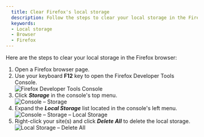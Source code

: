 ```yaml
---
  title: Clear Firefox's local storage
  description: Follow the steps to clear your local storage in the Firefox browser.
  keywords:
  - Local storage
  - Browser
  - Firefox
---
```

Here are the steps to clear your local storage in the Firefox browser:  

1. Open a Firefox browser page.
1. Use your keyboard **F12** key to open the Firefox Developer Tools Console.  
![Firefox Developer Tools Console](https://webdevolutions.azureedge.net/docs/en/kb/KB4865.png)  
1. Click ***Storage*** in the console's top menu.  
![Console – Storage](https://webdevolutions.azureedge.net/docs/en/kb/KB4866.png)  
1. Expand the ***Local Storage*** list located in the console's left menu.  
![Console – Storage – Local Storage](https://webdevolutions.azureedge.net/docs/en/kb/KB4867.png)  
1. Right-click your site(s) and click ***Delete All*** to delete the local storage.  
![Local Storage – Delete All](https://webdevolutions.azureedge.net/docs/en/kb/KB4868.png)  